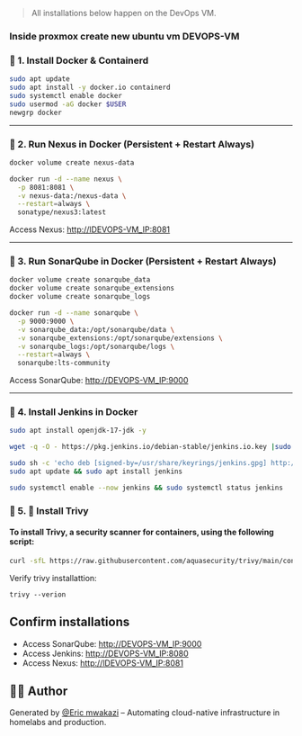 > All installations below happen on the DevOps VM.

### Inside proxmox create new ubuntu vm DEVOPS-VM
### 🔹 1. Install Docker & Containerd
```bash
sudo apt update
sudo apt install -y docker.io containerd
sudo systemctl enable docker
sudo usermod -aG docker $USER
newgrp docker
```

---

### 🔹 2. Run Nexus in Docker (Persistent + Restart Always)

```bash
docker volume create nexus-data

docker run -d --name nexus \
  -p 8081:8081 \
  -v nexus-data:/nexus-data \
  --restart=always \
  sonatype/nexus3:latest
```

Access Nexus: [http://lDEVOPS-VM_IP:8081](http://DEVOPS-VM_IP:8081)

---

### 🔹 3. Run SonarQube in Docker (Persistent + Restart Always)

```bash
docker volume create sonarqube_data
docker volume create sonarqube_extensions
docker volume create sonarqube_logs

docker run -d --name sonarqube \
  -p 9000:9000 \
  -v sonarqube_data:/opt/sonarqube/data \
  -v sonarqube_extensions:/opt/sonarqube/extensions \
  -v sonarqube_logs:/opt/sonarqube/logs \
  --restart=always \
  sonarqube:lts-community
```

Access SonarQube: [http://DEVOPS-VM_IP:9000](http://DEVOPS-VM_IP:9000)

---

### 🔹 4. Install Jenkins in Docker

```bash
sudo apt install openjdk-17-jdk -y

wget -q -O - https://pkg.jenkins.io/debian-stable/jenkins.io.key |sudo gpg --dearmor -o /usr/share/keyrings/jenkins.gpg

sudo sh -c 'echo deb [signed-by=/usr/share/keyrings/jenkins.gpg] http://pkg.jenkins.io/debian-stable binary/ > /etc/apt/sources.list.d/jenkins.list'
sudo apt update && sudo apt install jenkins

sudo systemctl enable --now jenkins && sudo systemctl status jenkins
```

### 🔹 5.  🚀 Install Trivy

#### To install **Trivy**, a security scanner for containers, using the following script:

```bash
curl -sfL https://raw.githubusercontent.com/aquasecurity/trivy/main/contrib/install.sh | sudo sh -s -- -b /usr/local/bin v0.18.3

```
Verify trivy installattion:
```
trivy --verion
```

## Confirm installations
* Access SonarQube: [http://DEVOPS-VM_IP:9000](http://DEVOPS-VM_IP:9000)
* Access Jenkins: [http://DEVOPS-VM_IP:8080](http://lDEVOPS-VM_IP:8080)
* Access Nexus: [http://lDEVOPS-VM_IP:8081](http://DEVOPS-VM_IP:8081)

## 👨‍💻 Author

Generated by [@Eric mwakazi](https://www.linkedin.com/in/eric-mwakazi)  – Automating cloud-native infrastructure in homelabs and production.